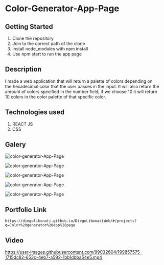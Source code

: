 # Color-Generator-App-Page

## Getting Started

1. Clone the repository
2. Join to the correct path of the clone
3. Install node_modules with npm install
4. Use npm start to run the app page

## Description

I made a web application that will return a palette of colors depending on the hexadecimal color that the user passes in the input. It will also return the amount of colors specified in the number field, if we choose 10 it will return 10 colors in the color palette of that specific color.

## Technologies used

1. REACT JS
2. CSS

## Galery

![color-generator-App-Page](https://raw.githubusercontent.com/DiegoLibonati/DiegoLibonatiWeb/main/data/projects/React/Imagenes/reactcolorgenerator-0.jpg)

![color-generator-App-Page](https://raw.githubusercontent.com/DiegoLibonati/DiegoLibonatiWeb/main/data/projects/React/Imagenes/reactcolorgenerator-1.jpg)

![color-generator-App-Page](https://raw.githubusercontent.com/DiegoLibonati/DiegoLibonatiWeb/main/data/projects/React/Imagenes/reactcolorgenerator-2.jpg)

![color-generator-App-Page](https://raw.githubusercontent.com/DiegoLibonati/DiegoLibonatiWeb/main/data/projects/React/Imagenes/reactcolorgenerator-3.jpg)

![color-generator-App-Page](https://raw.githubusercontent.com/DiegoLibonati/DiegoLibonatiWeb/main/data/projects/React/Imagenes/reactcolorgenerator-4.jpg)

## Portfolio Link

`https://diegolibonati.github.io/DiegoLibonatiWeb/#/projects?q=Color%20generator%20app%20page`

## Video

https://user-images.githubusercontent.com/99032604/199857575-1715dc82-653c-4eb7-a592-1bb1dbba54e5.mp4
